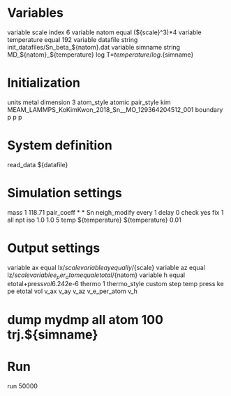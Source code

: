 
# Variables
variable scale index 6
variable natom equal (${scale}^3)*4
variable temperature equal 192
variable datafile string init_datafiles/Sn_beta_${natom}.dat
variable simname string MD_${natom}_${temperature}
log T=${temperature}/log.${simname}

# Initialization
units metal
dimension 3
atom_style atomic
pair_style kim MEAM_LAMMPS_KoKimKwon_2018_Sn__MO_129364204512_001
boundary p p p

# System definition
read_data ${datafile}

# Simulation settings
mass 1 118.71
pair_coeff * * Sn
neigh_modify every 1 delay 0 check yes
fix 1 all npt iso 1.0 1.0 5 temp ${temperature} ${temperature} 0.01

# Output settings
variable ax equal lx/${scale}
variable ay equal ly/${scale}
variable az equal lz/${scale}
variable e_per_atom equal etotal/${natom}
variable h equal etotal+press*vol*6.242e-6
thermo 1
thermo_style custom step temp press ke pe etotal vol v_ax v_ay v_az v_e_per_atom v_h
# dump mydmp all atom 100 trj.${simname}

# Run
run 50000
